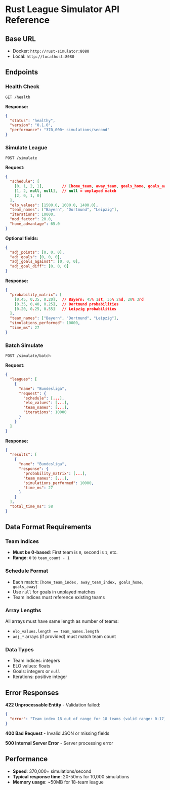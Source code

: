 # Rust League Simulator API Reference

## Base URL
- Docker: `http://rust-simulator:8080`
- Local: `http://localhost:8080`

## Endpoints

### Health Check
```
GET /health
```

**Response:**
```json
{
  "status": "healthy",
  "version": "0.1.0", 
  "performance": "370,000+ simulations/second"
}
```

### Simulate League
```
POST /simulate
```

**Request:**
```json
{
  "schedule": [
    [0, 1, 2, 1],        // [home_team, away_team, goals_home, goals_away]
    [1, 2, null, null],  // null = unplayed match
    [2, 0, 1, 0]
  ],
  "elo_values": [1500.0, 1600.0, 1400.0],
  "team_names": ["Bayern", "Dortmund", "Leipzig"],
  "iterations": 10000,
  "mod_factor": 20.0,
  "home_advantage": 65.0
}
```

**Optional fields:**
```json
{
  "adj_points": [0, 0, 0],
  "adj_goals": [0, 0, 0], 
  "adj_goals_against": [0, 0, 0],
  "adj_goal_diff": [0, 0, 0]
}
```

**Response:**
```json
{
  "probability_matrix": [
    [0.45, 0.35, 0.20],  // Bayern: 45% 1st, 35% 2nd, 20% 3rd
    [0.35, 0.40, 0.25],  // Dortmund probabilities
    [0.20, 0.25, 0.55]   // Leipzig probabilities
  ],
  "team_names": ["Bayern", "Dortmund", "Leipzig"],
  "simulations_performed": 10000,
  "time_ms": 27
}
```

### Batch Simulate
```
POST /simulate/batch
```

**Request:**
```json
{
  "leagues": [
    {
      "name": "Bundesliga",
      "request": {
        "schedule": [...],
        "elo_values": [...],
        "team_names": [...],
        "iterations": 10000
      }
    }
  ]
}
```

**Response:**
```json
{
  "results": [
    {
      "name": "Bundesliga",
      "response": {
        "probability_matrix": [...],
        "team_names": [...],
        "simulations_performed": 10000,
        "time_ms": 27
      }
    }
  ],
  "total_time_ms": 58
}
```

## Data Format Requirements

### Team Indices
- **Must be 0-based**: First team is `0`, second is `1`, etc.
- **Range**: `0` to `team_count - 1`

### Schedule Format
- Each match: `[home_team_index, away_team_index, goals_home, goals_away]`
- Use `null` for goals in unplayed matches
- Team indices must reference existing teams

### Array Lengths
All arrays must have same length as number of teams:
- `elo_values.length == team_names.length`
- `adj_*` arrays (if provided) must match team count

### Data Types
- Team indices: integers
- ELO values: floats
- Goals: integers or `null`
- Iterations: positive integer

## Error Responses

**422 Unprocessable Entity** - Validation failed:
```json
{
  "error": "Team index 18 out of range for 18 teams (valid range: 0-17)"
}
```

**400 Bad Request** - Invalid JSON or missing fields

**500 Internal Server Error** - Server processing error

## Performance
- **Speed**: 370,000+ simulations/second
- **Typical response time**: 20-50ms for 10,000 simulations
- **Memory usage**: ~50MB for 18-team league